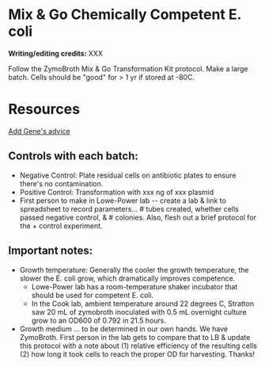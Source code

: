 # Mix & Go Chemically Competent E. coli
**Writing/editing credits:** XXX

Follow the ZymoBroth Mix & Go Transformation Kit protocol. 
Make a large batch. 
Cells should be "good" for > 1 yr if stored at -80C.

# Resources
[Add Gene's advice](https://blog.addgene.org/save-time-and-money-by-making-your-own-competent-cells)

## Controls with each batch:
  * Negative Control: Plate residual cells on antibiotic plates to ensure there's no contamination.
  * Positive Control: Transformation with xxx ng of xxx plasmid
  * First person to make in Lowe-Power lab -- create a lab & link to spreadsheet to record parameters... # tubes created, whether cells passed negative control, & # colonies. 
  Also, flesh out a brief protocol for the + control experiment.

## Important notes:
* Growth temperature: Generally the cooler the growth temperature, the slower the E. coli grow, which dramatically improves competence.
  * Lowe-Power lab has a room-temperature shaker incubator that should be used for competent E. coli. 
  * In the Cook lab, ambient temperature around 22 degrees C, Stratton saw 20 mL of zymobroth inoculated with 0.5 mL overnight culture grow to an OD600 of 0.792 in 21.5 hours.
* Growth medium ... to be determined in our own hands. 
We have ZymoBroth. 
First person in the lab gets to compare that to LB & update this protocol with a note about (1) relative efficiency of the resulting cells (2) how long it took cells to reach the proper OD for harvesting. Thanks!
